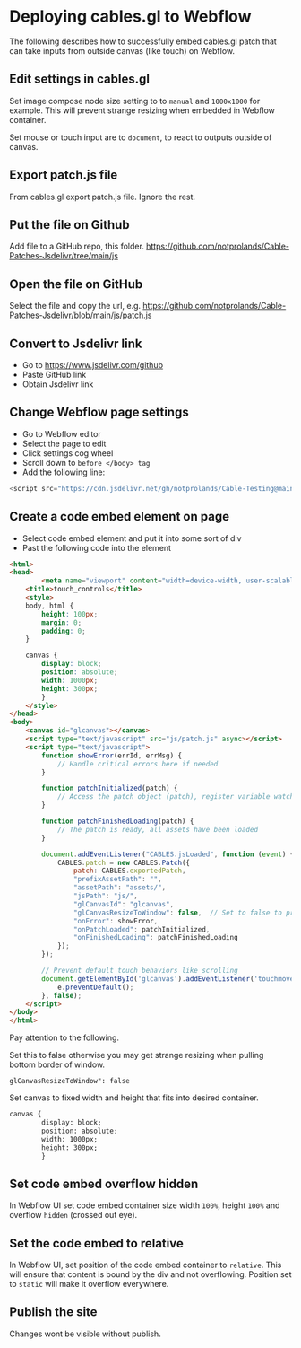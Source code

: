 # Deploying cables.gl to Webflow

The following describes how to successfully embed cables.gl patch that can take inputs from outside canvas (like touch) on Webflow.

## Edit settings in cables.gl

Set image compose node size setting to to `manual` and `1000x1000` for example. This will prevent strange resizing when embedded in Webflow container.

Set mouse or touch input are to `document`, to react to outputs outside of canvas.

## Export patch.js file

From cables.gl export patch.js file. Ignore the rest.

## Put the file on Github

Add file to a GitHub repo, this folder.
https://github.com/notprolands/Cable-Patches-Jsdelivr/tree/main/js

## Open the file on GitHub

Select the file and copy the url, e.g. 
https://github.com/notprolands/Cable-Patches-Jsdelivr/blob/main/js/patch.js

## Convert to Jsdelivr link

 - Go to https://www.jsdelivr.com/github
 - Paste GitHub link
 - Obtain Jsdelivr link

## Change Webflow page settings

 - Go to Webflow editor
 - Select the page to edit
 - Click settings cog wheel
 - Scroll down to `before </body> tag`
 - Add the following line:

```js
<script src="https://cdn.jsdelivr.net/gh/notprolands/Cable-Testing@main/js/patch.js"></script>
```

## Create a code embed element on page

 - Select code embed element and put it into some sort of div
 - Past the following code into the element
 
```html
<html>
<head>
		<meta name="viewport" content="width=device-width, user-scalable=no, initial-scale=1">
    <title>touch_controls</title>
    <style>
    body, html {
        height: 100px;
        margin: 0;
        padding: 0;
    }

    canvas {
        display: block;
        position: absolute;
        width: 1000px;
        height: 300px;
		}
    </style>
</head>
<body>
    <canvas id="glcanvas"></canvas>
    <script type="text/javascript" src="js/patch.js" async></script>
    <script type="text/javascript">
        function showError(errId, errMsg) {
            // Handle critical errors here if needed
        }

        function patchInitialized(patch) {
            // Access the patch object (patch), register variable watchers, etc.
        }

        function patchFinishedLoading(patch) {
            // The patch is ready, all assets have been loaded
        }

        document.addEventListener("CABLES.jsLoaded", function (event) {
            CABLES.patch = new CABLES.Patch({
                patch: CABLES.exportedPatch,
                "prefixAssetPath": "",
                "assetPath": "assets/",
                "jsPath": "js/",
                "glCanvasId": "glcanvas",
                "glCanvasResizeToWindow": false,  // Set to false to prevent strange resizing when pulling bottom border
                "onError": showError,
                "onPatchLoaded": patchInitialized,
                "onFinishedLoading": patchFinishedLoading
            });
        });

        // Prevent default touch behaviors like scrolling
        document.getElementById('glcanvas').addEventListener('touchmove', function(e) {
            e.preventDefault();
        }, false);
    </script>
</body>
</html>
```
Pay attention to the following.

Set this to false otherwise you may get strange resizing when pulling bottom border of window.

`glCanvasResizeToWindow": false`

Set canvas to fixed width and height that fits into desired container.

```html
canvas {
        display: block;
        position: absolute;
        width: 1000px;
        height: 300px;
		}
```

## Set code embed overflow hidden

In Webflow UI set code embed container size width `100%`, height `100%` and overflow `hidden` (crossed out eye).

## Set the code embed to relative

In Webflow UI, set position of the code embed container to `relative`. This will ensure that content is bound by the div and not overflowing. Position set to `static` will make it overflow everywhere.

## Publish the site

Changes wont be visible without publish.
<!--stackedit_data:
eyJoaXN0b3J5IjpbMTAxMTU5ODI4MCwxMzg2MzQ2MDYsODM5ND
I4NDcyLDE5NTc1ODg3NF19
-->